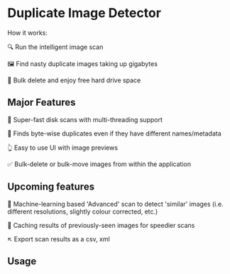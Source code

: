 # Duplicate Image Detector

How it works:

:mag: Run the intelligent image scan

:framed_picture: Find nasty duplicate images taking up gigabytes

:floppy_disk: Bulk delete and enjoy free hard drive space 

## Major Features

:dash: Super-fast disk scans with multi-threading support

:eyes: Finds byte-wise duplicates even if they have different names/metadata

:point_up_2: Easy to use UI with image previews

:white_check_mark: Bulk-delete or bulk-move images from within the application

## Upcoming features

:brain: Machine-learning based 'Advanced' scan to detect 'similar' images (i.e. different resolutions, slightly colour corrected, etc.)

:bookmark_tabs: Caching results of previously-seen images for speedier scans

:arrow_upper_left: Export scan results as a csv, xml

## Usage